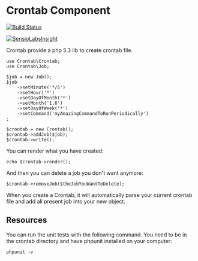 Crontab Component
=================

[![Build Status](https://secure.travis-ci.org/yzalis/crontab.png?branch=master)](http://travis-ci.org/yzalis/Crontab)

[![SensioLabsInsight](https://insight.sensiolabs.com/projects/fa7a5efd-f97d-4b0a-8c62-5610d83904c6/small.png)](https://insight.sensiolabs.com/projects/fa7a5efd-f97d-4b0a-8c62-5610d83904c6)

Crontab provide a php 5.3 lib to create crontab file.

	use Crontab\Crontab;
	use Crontab\Job;

	$job = new Job();
	$job
		->setMinute('*/5')
		->setHour('*')
		->setDayOfMonth('*')
		->setMonth('1,6')
		->setDayOfWeek('*')
		->setCommand('myAmazingCommandToRunPeriodically')
	;

	$crontab = new Crontab();
	$crontab->addJob($job);
	$crontab->write();

You can render what you have created:

	echo $crontab->render();

And then you can delete a job you don't want anymore:

	$crontab->removeJob($theJobYouWantToDelete);

When you create a Crontab, it will automatically parse your current crontab file and add all present job into your new object.

Resources
---------

You can run the unit tests with the following command. You need to be in the crontab directory and have phpunit installed on your computer:

    phpunit -v
